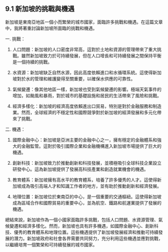 ## 9.1 新加坡的挑戰與機遇

新加坡是東南亞地區一個小而繁榮的城市國家，面臨許多挑戰和機遇。在這篇文章中，我將著重討論新加坡所面臨的挑戰和機遇。

一. 挑戰：
1. 人口問題：新加坡的人口密度非常高，這對於土地和資源的管理帶來了重大挑戰。雖然新加坡致力於可持續發展，但在人口增長和可持續發展之間保持平衡是一個持續的挑戰。

2. 水資源：新加坡缺乏自然水源，因此高度依賴進口和水循環系統。這使得新加坡對於水的管理和維護變得至關重要，以確保水供應的可靠性。

3. 氣候變遷：像其他地區一樣，新加坡也受到氣候變遷的影響。極端天氣事件的增加，如颱風和暴雨，對於城市的基礎設施和居民的生活帶來了風險和挑戰。

4. 經濟多樣化：新加坡的經濟高度依賴進出口貿易，特別是對於金融服務和制造業。然而，全球經濟的不穩定性和國際競爭對於新加坡的經濟發展和多元化帶來了挑戰。

二. 機遇：
1. 國際金融中心：新加坡是亞洲主要的金融中心之一，擁有穩定的金融體系和強大的金融監管。這對於吸引國際企業和金融機構進入新加坡市場提供了巨大的機遇。

2. 創新科技：新加坡致力於推動創新和科技發展，並積極吸引全球科技企業設立研發中心。這為新加坡提供了發展高科技產業和創造就業機會的機遇。

3. 教育體系：新加坡擁有高水平的教育體系，培養了許多優秀的人才。這使得新加坡成為吸引高端人才和知識工作者的地方，並有助於推動創新和經濟發展。

4. 地理位置：新加坡位於東南亞的中心，是一個重要的交通樞紐。這使得新加坡成為區域合作和國際貿易的重要中心，並為航空、鐵路和航運業提供了發展的機遇。

總結來說，新加坡作為一個小國家面臨許多挑戰，包括人口問題、水資源管理、氣候變遷和經濟多樣化。然而，新加坡也具有許多機遇，如國際金融中心、創新科技、優秀的教育體系和地理位置。這些機遇提供了新加坡發展經濟和推動可持續發展的潛力。新加坡政府和社會各界需要共同努力，充分利用這些機遇並應對挑戰，以繼續培育一個繁榮和可持續發展的城市國家。